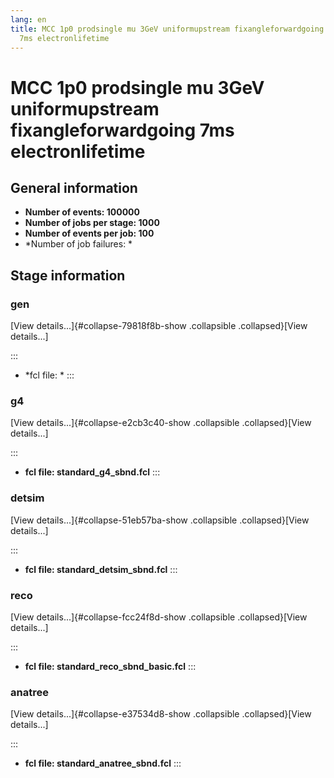 ```yaml
---
lang: en
title: MCC 1p0 prodsingle mu 3GeV uniformupstream fixangleforwardgoing
  7ms electronlifetime
---
```




MCC 1p0 prodsingle mu 3GeV uniformupstream fixangleforwardgoing 7ms electronlifetime
============================================================================================================================================================================================



General information 
----------------------------------------------------------

-   **Number of events: 100000**
-   **Number of jobs per stage: 1000**
-   **Number of events per job: 100**
-   \*Number of job failures: \*



Stage information 
------------------------------------------------------



### gen 

[View details\...]{#collapse-79818f8b-show .collapsible
.collapsed}[View details\...]

::: 
-   \*fcl file: \*
:::



### g4 

[View details\...]{#collapse-e2cb3c40-show .collapsible
.collapsed}[View details\...]

::: 
-   **fcl file: standard\_g4\_sbnd.fcl**
:::



### detsim 

[View details\...]{#collapse-51eb57ba-show .collapsible
.collapsed}[View details\...]

::: 
-   **fcl file: standard\_detsim\_sbnd.fcl**
:::



### reco 

[View details\...]{#collapse-fcc24f8d-show .collapsible
.collapsed}[View details\...]

::: 
-   **fcl file: standard\_reco\_sbnd\_basic.fcl**
:::



### anatree 

[View details\...]{#collapse-e37534d8-show .collapsible
.collapsed}[View details\...]

::: 
-   **fcl file: standard\_anatree\_sbnd.fcl**
:::
